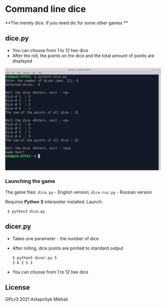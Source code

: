 # Command line dice

**The merely dice. If you need dic for some other games **


## dice.py

* You can choose from 1 to 12 hex dice 
* After the roll, the points on the dice and the total amount of points are displayed 

![dices](../fig/dice.png)


### Launching the game

The game files: `dice.py` - English version, `dice-rus.py` - Russian version

Requires **Python 3** interpreter installed. Launch:

     $ python3 dice.py
 

## dicer.py

* Takes one parameter - the number of dice
* After rolling, dice points are printed to standard output

      $ python3 dicer.py 5
      3 6 2 5 3

* You can choose from 1 to 12 hex dice 


 ## License

GPLv3 2021 Astapchyk Mikhail

